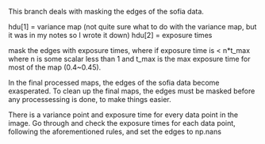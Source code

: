 This branch deals with masking the edges of the sofia data.

hdu[1] = variance map (not quite sure what to do with the variance map, but it was in my notes so I wrote it down)
hdu[2] = exposure times

mask the edges with exposure times, where if exposure time is < n*t_max where n is some scalar less than 1 and t_max is the max exposure time for most of the map (0.4~0.45).

In the final processed maps, the edges of the sofia data become exasperated.
To clean up the final maps, the edges must be masked before any processessing is done, to make things easier.

There is a variance point and exposure time for every data point in the image.
Go through and check the exposure times for each data point, following the aforementioned rules, and set the edges to np.nans